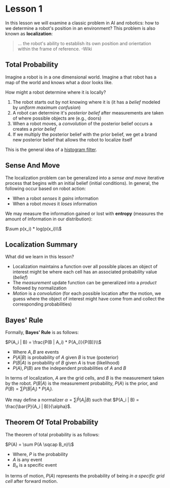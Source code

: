 # Lesson 1

In this lesson we will examine a classic problem in AI and robotics: how to we determine a robot's position in an environment? This problem is also known as **localization**:

> ... the robot's ability to establish its own position and orientation within the frame of reference. -Wiki

## Total Probability

Imagine a robot is in a one dimensional world. Imagine a that robot has a map of the world and knows what a door looks like.

How might a robot determine where it is locally?

1. The robot starts out by not knowing where it is (it has a _belief_ modeled by _uniform maximum confusion_)
2. A robot can determine it's _posterior belief_ after measurements are taken of where possible objects are (e.g., doors)
3. When a robot moves, a _convolution_ of the posterior belief occurs a creates a _prior belief_
4. If we multiply the posterior belief with the prior belief, we get a brand new posterior belief that allows the robot to localize itself

This is the general idea of a [histogram filter](https://www.deepideas.net/robot-localization-histogram-filter/).

## Sense And Move

The localization problem can be generalized into a _sense and move_ iterative process that begins with an initial belief (initial conditions). In general, the following occur based on robot action:

- When a robot _senses_ it _gains_ information
- When a robot _moves_ it _loses_ information

We may measure the information gained or lost with **entropy** (measures the amount of information in our distribution):

$\sum p(x_i) * log(p(x_i)\\$

## Localization Summary

What did we learn in this lesson?

- Localization maintains a function over all possible places an object of interest might be where each cell has an associated probability value (_belief_)
- The _measurement_ update function can be generalized into a _product_ followed by normalization
- _Motion_ is a _convolution_ (for each possible location after the motion, we guess where the object of interest might have come from and collect the corresponding probabilities)

## Bayes' Rule

Formally, **Bayes' Rule** is as follows:

$P(A_i | B) = \frac{P(B | A_i) * P(A_i)}{P(B)}\\$

- Where $A, B$ are events
- $P(A | B)$ is probability of $A$ given $B$ is true (posterior)
- $P(B | A)$ is probability of $B$ given $A$ is true (likelihood)
- $P(A), P(B)$ are the independent probabilities of $A$ and $B$

In terms of localization, $A$ are the grid cells, and $B$ is the measurement taken by the robot. $P(B | A)$ is the measurement probability, $P(A)$ is the prior, and $P(B) = \sum P(B | A_i) * P(A_i)$.

We may define a normalizer $\alpha = \sum \bar{P}(A_i | B)$ such that $P(A_i | B) = \frac{\bar{P}(A_i | B)}{\alpha}$.

## Theorem Of Total Probability

The theorem of total probability is as follows:

$P(A) = \sum P(A \sqcap B_n)\\$

- Where, $P$ is the probability
- $A$ is any event
- $B_n$ is a specific event

In terms of motion, $P(A)$ represents the probability of being _in a specific grid cell_ after forward motion.

